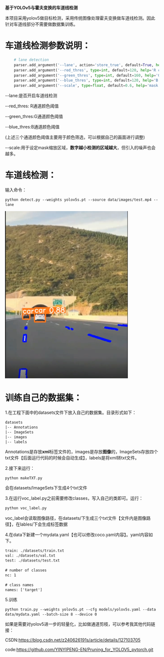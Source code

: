 **基于YOLOv5与霍夫变换的车道线检测**

本项目采用yolov5做目标检测，采用传统图像处理霍夫变换做车道线检测。因此针对车道线部分不需要做数据集训练。

# 车道线检测参数说明：

```python
	# lane detection
    parser.add_argument('--lane', action='store_true', default=True, help='lane detection')
    parser.add_argument('--red_thres', type=int, default=120, help='R channel threshold')
    parser.add_argument('--green_thres', type=int, default=160, help='G channel threshold')
    parser.add_argument('--blue_thres', type=int, default=120, help='B channel threshold')
    parser.add_argument('--scale', type=float, default=0.6, help='mask scale')
```

--lane:是否开启车道线检测

--red_thres: R通道颜色阈值

--green_thres:G通道颜色阈值

--blue_thres:B通道颜色阈值

(上述三个通道颜色阈值主要用于颜色筛选，可以根据自己的画面进行调整)

--scale:用于设定mask缩放区域，**数字越小检测的区域越大**，但引入的噪声也会越多。

# 车道线检测：

输入命令：

```
python detect.py --weights yolov5s.pt --source data/images/test.mp4 --lane
```

![image](data/images/test.jpg)

# 训练自己的数据集：

1.在工程下面中的datasets文件下放入自己的数据集。目录形式如下：

```
datasets
|-- Annotations
|-- ImageSets
|-- images
|-- labels
```

Annotations是存放**xml**标签文件的，images是存放**图像**的，ImageSets存放四个txt文件【后面运行代码的时候会自动生成】，labels是将xml转txt文件。

2.接下来运行：

```
python makeTXT.py
```

会在datasets/ImageSets下生成4个txt文件

3.在运行voc_label.py之前需要修改classes，写入自己的类即可。运行：

```python
python voc_label.py
```

voc_label会读取图像路径，在datasets/下生成三个txt文件【文件内是图像路径】，在lables/下会生成标签数据

4.在data下新建一个mydata.yaml【也可以修改coco.yaml内容】。yaml内容如下。

```
train: ./datasets/train.txt
val: ./datasets/val.txt
test: ./datasets/test.txt

# number of classes
nc: 1

# class names
names: ['target']
```

5.训练

```
python train.py --weights yolov5s.pt --cfg models/yolov5s.yaml --data data/mydata.yaml --batch-size 8 --device 0
```

如果是需要对yolov5进一步的轻量化，比如做通道剪枝，可以参考我其他代码链接：

CSDN:https://blog.csdn.net/z240626191s/article/details/127103705

code:https://github.com/YINYIPENG-EN/Pruning_for_YOLOV5_pytorch.git